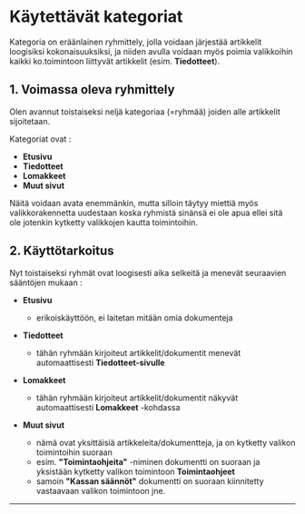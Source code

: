 # Käytettävät kategoriat

Kategoria on eräänlainen ryhmittely, jolla voidaan järjestää artikkelit loogisiksi kokonaisuuksiksi,
ja niiden avulla voidaan myös poimia valikkoihin kaikki ko.toimintoon liittyvät artikkelit (esim. __Tiedotteet__).

## 1. Voimassa oleva ryhmittely

Olen avannut toistaiseksi neljä kategoriaa (=ryhmää) joiden alle artikkelit sijoitetaan.

Kategoriat ovat :

* __Etusivu__
* __Tiedotteet__
* __Lomakkeet__
* __Muut sivut__

Näitä voidaan avata enemmänkin, mutta silloin täytyy miettiä myös valikkorakennetta uudestaan
koska ryhmistä sinänsä ei ole apua ellei sitä ole jotenkin kytketty valikkojen kautta toimintoihin.

## 2. Käyttötarkoitus

Nyt toistaiseksi ryhmät ovat loogisesti aika selkeitä ja menevät seuraavien sääntöjen mukaan :

* __Etusivu__
    - erikoiskäyttöön, ei laitetan mitään omia dokumenteja

* __Tiedotteet__
    - tähän ryhmään kirjoiteut artikkelit/dokumentit menevät automaattisesti __Tiedotteet-sivulle__

* __Lomakkeet__
    - tähän ryhmään kirjoiteut artikkelit/dokumentit näkyvät automaattisesti __Lomakkeet__ -kohdassa

* __Muut sivut__
    - nämä ovat yksittäisiä artikkeleita/dokumentteja, ja on kytketty valikon toimintoihin suoraan
    - esim. __"Toimintaohjeita"__ -niminen dokumentti on suoraan ja yksistään kytketty valikon
    toimintoon __Toimintaohjeet__
    - samoin __"Kassan säännöt"__ dokumentti on suoraan kiinnitetty vastaavaan valikon toimintoon jne.

----
